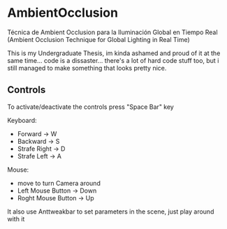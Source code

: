 # AmbientOcclusion
Técnica de Ambient Occlusion para la Iluminación Global en Tiempo Real
(Ambient Occlusion Technique for Global Lighting in Real Time)

This is my Undergraduate Thesis, im kinda ashamed and proud of it at the same time... code is a dissaster... there's a lot of hard code stuff too, but i still managed to make something that looks pretty nice.

<h2>Controls</h2>
<p>To activate/deactivate the controls press "Space Bar" key</p>

<p>Keyboard:</p>
<ul>
<li>Forward -> W</li>
<li>Backward -> S</li>
<li>Strafe Right -> D</li>
<li>Strafe Left -> A</li>
</ul>

<p>Mouse:</p>
<ul>
<li>move to turn Camera around</li>
<li>Left Mouse Button -> Down</li>
<li>Roght Mouse Button -> Up</li>
</ul>

<p>It also use Anttweakbar to set parameters in the scene, just play around with it</p>


